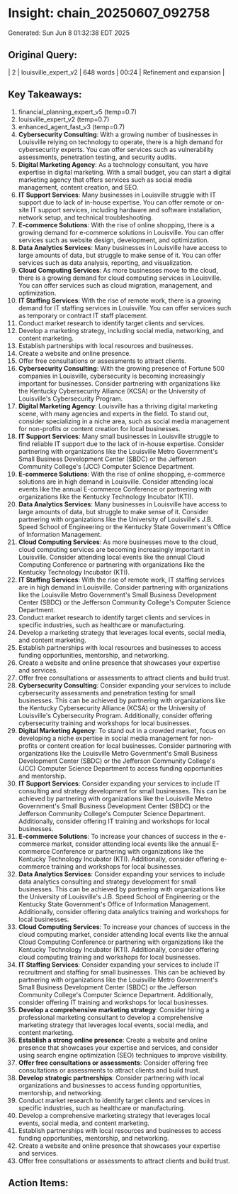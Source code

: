 # Insight: chain_20250607_092758
Generated: Sun Jun  8 01:32:38 EDT 2025

## Original Query:
| 2 | louisville_expert_v2 | 648 words | 00:24 | Refinement and expansion |

## Key Takeaways:
1. financial_planning_expert_v5 (temp=0.7)
2. louisville_expert_v2 (temp=0.7)
3. enhanced_agent_fast_v3 (temp=0.7)
1. **Cybersecurity Consulting**: With a growing number of businesses in Louisville relying on technology to operate, there is a high demand for cybersecurity experts. You can offer services such as vulnerability assessments, penetration testing, and security audits.
2. **Digital Marketing Agency**: As a technology consultant, you have expertise in digital marketing. With a small budget, you can start a digital marketing agency that offers services such as social media management, content creation, and SEO.
3. **IT Support Services**: Many businesses in Louisville struggle with IT support due to lack of in-house expertise. You can offer remote or on-site IT support services, including hardware and software installation, network setup, and technical troubleshooting.
4. **E-commerce Solutions**: With the rise of online shopping, there is a growing demand for e-commerce solutions in Louisville. You can offer services such as website design, development, and optimization.
5. **Data Analytics Services**: Many businesses in Louisville have access to large amounts of data, but struggle to make sense of it. You can offer services such as data analysis, reporting, and visualization.
6. **Cloud Computing Services**: As more businesses move to the cloud, there is a growing demand for cloud computing services in Louisville. You can offer services such as cloud migration, management, and optimization.
7. **IT Staffing Services**: With the rise of remote work, there is a growing demand for IT staffing services in Louisville. You can offer services such as temporary or contract IT staff placement.
1. Conduct market research to identify target clients and services.
2. Develop a marketing strategy, including social media, networking, and content marketing.
3. Establish partnerships with local resources and businesses.
4. Create a website and online presence.
5. Offer free consultations or assessments to attract clients.
1. **Cybersecurity Consulting**: With the growing presence of Fortune 500 companies in Louisville, cybersecurity is becoming increasingly important for businesses. Consider partnering with organizations like the Kentucky Cybersecurity Alliance (KCSA) or the University of Louisville's Cybersecurity Program.
2. **Digital Marketing Agency**: Louisville has a thriving digital marketing scene, with many agencies and experts in the field. To stand out, consider specializing in a niche area, such as social media management for non-profits or content creation for local businesses.
3. **IT Support Services**: Many small businesses in Louisville struggle to find reliable IT support due to the lack of in-house expertise. Consider partnering with organizations like the Louisville Metro Government's Small Business Development Center (SBDC) or the Jefferson Community College's (JCC) Computer Science Department.
4. **E-commerce Solutions**: With the rise of online shopping, e-commerce solutions are in high demand in Louisville. Consider attending local events like the annual E-commerce Conference or partnering with organizations like the Kentucky Technology Incubator (KTI).
5. **Data Analytics Services**: Many businesses in Louisville have access to large amounts of data, but struggle to make sense of it. Consider partnering with organizations like the University of Louisville's J.B. Speed School of Engineering or the Kentucky State Government's Office of Information Management.
6. **Cloud Computing Services**: As more businesses move to the cloud, cloud computing services are becoming increasingly important in Louisville. Consider attending local events like the annual Cloud Computing Conference or partnering with organizations like the Kentucky Technology Incubator (KTI).
7. **IT Staffing Services**: With the rise of remote work, IT staffing services are in high demand in Louisville. Consider partnering with organizations like the Louisville Metro Government's Small Business Development Center (SBDC) or the Jefferson Community College's Computer Science Department.
1. Conduct market research to identify target clients and services in specific industries, such as healthcare or manufacturing.
2. Develop a marketing strategy that leverages local events, social media, and content marketing.
3. Establish partnerships with local resources and businesses to access funding opportunities, mentorship, and networking.
4. Create a website and online presence that showcases your expertise and services.
5. Offer free consultations or assessments to attract clients and build trust.
1. **Cybersecurity Consulting**: Consider expanding your services to include cybersecurity assessments and penetration testing for small businesses. This can be achieved by partnering with organizations like the Kentucky Cybersecurity Alliance (KCSA) or the University of Louisville's Cybersecurity Program. Additionally, consider offering cybersecurity training and workshops for local businesses.
2. **Digital Marketing Agency**: To stand out in a crowded market, focus on developing a niche expertise in social media management for non-profits or content creation for local businesses. Consider partnering with organizations like the Louisville Metro Government's Small Business Development Center (SBDC) or the Jefferson Community College's (JCC) Computer Science Department to access funding opportunities and mentorship.
3. **IT Support Services**: Consider expanding your services to include IT consulting and strategy development for small businesses. This can be achieved by partnering with organizations like the Louisville Metro Government's Small Business Development Center (SBDC) or the Jefferson Community College's Computer Science Department. Additionally, consider offering IT training and workshops for local businesses.
4. **E-commerce Solutions**: To increase your chances of success in the e-commerce market, consider attending local events like the annual E-commerce Conference or partnering with organizations like the Kentucky Technology Incubator (KTI). Additionally, consider offering e-commerce training and workshops for local businesses.
5. **Data Analytics Services**: Consider expanding your services to include data analytics consulting and strategy development for small businesses. This can be achieved by partnering with organizations like the University of Louisville's J.B. Speed School of Engineering or the Kentucky State Government's Office of Information Management. Additionally, consider offering data analytics training and workshops for local businesses.
6. **Cloud Computing Services**: To increase your chances of success in the cloud computing market, consider attending local events like the annual Cloud Computing Conference or partnering with organizations like the Kentucky Technology Incubator (KTI). Additionally, consider offering cloud computing training and workshops for local businesses.
7. **IT Staffing Services**: Consider expanding your services to include IT recruitment and staffing for small businesses. This can be achieved by partnering with organizations like the Louisville Metro Government's Small Business Development Center (SBDC) or the Jefferson Community College's Computer Science Department. Additionally, consider offering IT training and workshops for local businesses.
1. **Develop a comprehensive marketing strategy**: Consider hiring a professional marketing consultant to develop a comprehensive marketing strategy that leverages local events, social media, and content marketing.
2. **Establish a strong online presence**: Create a website and online presence that showcases your expertise and services, and consider using search engine optimization (SEO) techniques to improve visibility.
3. **Offer free consultations or assessments**: Consider offering free consultations or assessments to attract clients and build trust.
4. **Develop strategic partnerships**: Consider partnering with local organizations and businesses to access funding opportunities, mentorship, and networking.
1. Conduct market research to identify target clients and services in specific industries, such as healthcare or manufacturing.
2. Develop a comprehensive marketing strategy that leverages local events, social media, and content marketing.
3. Establish partnerships with local resources and businesses to access funding opportunities, mentorship, and networking.
4. Create a website and online presence that showcases your expertise and services.
5. Offer free consultations or assessments to attract clients and build trust.

## Action Items:
